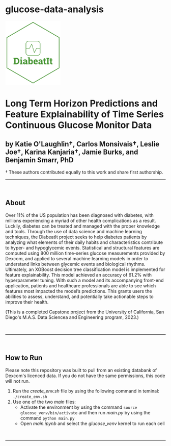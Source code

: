 # glucose-data-analysis
<p> <img src="diabetitlogo.png" width="174" height="200"/></p>

# Long Term Horizon Predictions and Feature Explainability of Time Series Continuous Glucose Monitor Data
## by Katie O'Laughlin†, Carlos Monsivais†, Leslie Joe†, Karina Kanjaria†, Jamie Burks, and Benjamin Smarr, PhD
† These authors contributed equally to this work and share first authorship.

<hr>
<br>


## About

Over 11% of the US population has been diagnosed with diabetes, with millions experiencing a myriad of other health complications as a result. Luckily, diabetes can be treated and managed with the proper knowledge and tools. Through the use of data science and machine learning techniques, the DiabeatIt project seeks to help diabetes patients by analyzing what elements of their daily habits and characteristics contribute to hyper- and hypoglycemic events. Statistical and structural features are computed using 800 million time-series glucose measurements provided by Dexcom, and applied to several machine learning models in order to understand links between glycemic events and biological rhythms. Ultimately, an XGBoost decision tree classification model is implemented for feature explainability. This model achieved an accuracy of 61.2% with hyperparameter tuning. With such a model and its accompanying front-end application, patients and healthcare professionals are able to see which features most impacted the model’s predictions. This grants users the abilities to assess, understand, and potentially take actionable steps to improve their health.

(This is a completed Capstone project from the University of California, San Diego's M.A.S. Data Sciencea and Engineering program, 2023.)

<br>
<hr>
<br>

## How to Run

Please note this repository was built to pull from an existing databank of Dexcom's licenced data. If you do not have the same permissions, this code will not run.

1. Run the *create_env.sh* file by using the following command in teminal: `./create_env.sh`
2. Use one of the two *main* files:
    * Activate the environment by using the command `source glucose_venv/bin/activate` and then run *main.py* by using the command `python main.py`
    * Open *main.ipynb* and select the *glucose_venv* kernel to run each cell

<br>
<hr>
<br>